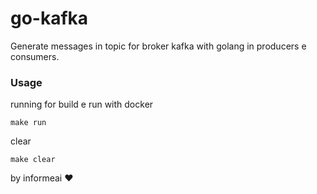 # go-kafka

Generate messages in topic for broker kafka with golang in producers e consumers.

### Usage

running for build e run with docker

```
make run
```

clear

```
make clear
```

by informeai :heart:
